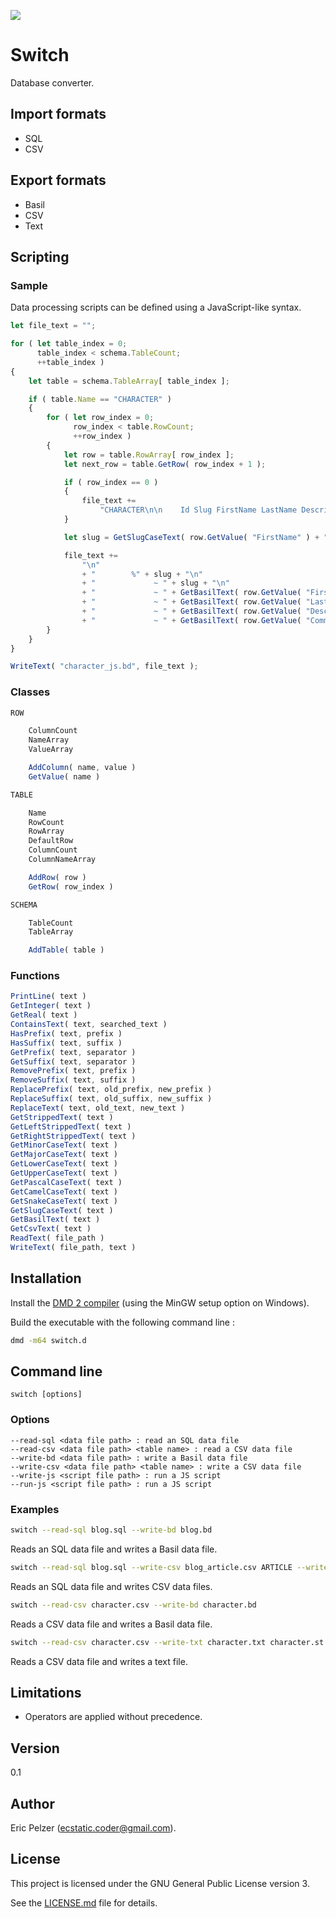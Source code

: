![](https://github.com/senselogic/SWITCH/blob/master/LOGO/switch.png)

# Switch

Database converter.

## Import formats

*   SQL
*   CSV

## Export formats

*   Basil
*   CSV
*   Text

## Scripting

### Sample

Data processing scripts can be defined using a JavaScript-like syntax.

```javascript
let file_text = "";

for ( let table_index = 0;
      table_index < schema.TableCount;
      ++table_index )
{
    let table = schema.TableArray[ table_index ];

    if ( table.Name == "CHARACTER" )
    {
        for ( let row_index = 0;
              row_index < table.RowCount;
              ++row_index )
        {
            let row = table.RowArray[ row_index ];
            let next_row = table.GetRow( row_index + 1 );

            if ( row_index == 0 )
            {
                file_text +=
                    "CHARACTER\n\n    Id Slug FirstName LastName Description Race Comment\n";
            }

            let slug = GetSlugCaseText( row.GetValue( "FirstName" ) + "-" + row.GetValue( "LastName" ) + "-character" );

            file_text +=
                "\n"
                + "        %" + slug + "\n"
                + "             ~ " + slug + "\n"
                + "             ~ " + GetBasilText( row.GetValue( "FirstName" ) ) + "\n"
                + "             ~ " + GetBasilText( row.GetValue( "LastName" ) ) + "\n"
                + "             ~ " + GetBasilText( row.GetValue( "Description" ) ) + "\n"
                + "             ~ " + GetBasilText( row.GetValue( "Comment" ) ) + "\n";
        }
    }
}

WriteText( "character_js.bd", file_text );
```

### Classes

```javascript
ROW

    ColumnCount
    NameArray
    ValueArray

    AddColumn( name, value )
    GetValue( name )

TABLE

    Name
    RowCount
    RowArray
    DefaultRow
    ColumnCount
    ColumnNameArray

    AddRow( row )
    GetRow( row_index )

SCHEMA

    TableCount
    TableArray

    AddTable( table )
```

### Functions

```javascript
PrintLine( text )
GetInteger( text )
GetReal( text )
ContainsText( text, searched_text )
HasPrefix( text, prefix )
HasSuffix( text, suffix )
GetPrefix( text, separator )
GetSuffix( text, separator )
RemovePrefix( text, prefix )
RemoveSuffix( text, suffix )
ReplacePrefix( text, old_prefix, new_prefix )
ReplaceSuffix( text, old_suffix, new_suffix )
ReplaceText( text, old_text, new_text )
GetStrippedText( text )
GetLeftStrippedText( text )
GetRightStrippedText( text )
GetMinorCaseText( text )
GetMajorCaseText( text )
GetLowerCaseText( text )
GetUpperCaseText( text )
GetPascalCaseText( text )
GetCamelCaseText( text )
GetSnakeCaseText( text )
GetSlugCaseText( text )
GetBasilText( text )
GetCsvText( text )
ReadText( file_path )
WriteText( file_path, text )
```

## Installation

Install the [DMD 2 compiler](https://dlang.org/download.html) (using the MinGW setup option on Windows).

Build the executable with the following command line :

```bash
dmd -m64 switch.d
```

## Command line

```
switch [options]
```

### Options

```
--read-sql <data file path> : read an SQL data file
--read-csv <data file path> <table name> : read a CSV data file
--write-bd <data file path> : write a Basil data file
--write-csv <data file path> <table name> : write a CSV data file
--write-js <script file path> : run a JS script
--run-js <script file path> : run a JS script
```

### Examples

```bash
switch --read-sql blog.sql --write-bd blog.bd
```

Reads an SQL data file and writes a Basil data file.

```bash
switch --read-sql blog.sql --write-csv blog_article.csv ARTICLE --write-csv blog_comment.csv COMMENT
```

Reads an SQL data file and writes CSV data files.

```bash
switch --read-csv character.csv --write-bd character.bd
```

Reads a CSV data file and writes a Basil data file.

```bash
switch --read-csv character.csv --write-txt character.txt character.st
```

Reads a CSV data file and writes a text file.

## Limitations

*   Operators are applied without precedence.

## Version

0.1

## Author

Eric Pelzer (ecstatic.coder@gmail.com).

## License

This project is licensed under the GNU General Public License version 3.

See the [LICENSE.md](LICENSE.md) file for details.
